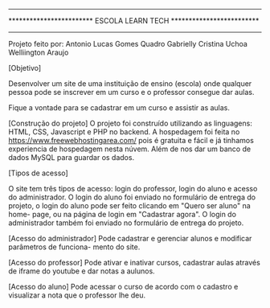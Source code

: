 ********************************************************************
************************ ESCOLA LEARN TECH *************************
********************************************************************


Projeto feito por:
Antonio Lucas Gomes Quadro
Gabrielly Cristina Uchoa
Welliington Araujo

[Objetivo]

Desenvolver um site de uma instituição de ensino (escola)
onde qualquer pessoa pode se inscrever em um curso e o
professor consegue dar aulas.

Fique a vontade para se cadastrar em um curso e assistir as aulas.

[Construção do projeto]
O projeto foi construído utilizando as linguagens: HTML, CSS, 
Javascript e PHP no backend. A hospedagem foi feita no https://www.freewebhostingarea.com/ pois é gratuita e fácil e já
tinhamos experiencia de hospedagem nesta núvem. Além de nos dar um
banco de dados MySQL para guardar os dados.



[Tipos de acesso]

O site tem três tipos de acesso: login do professor, login do aluno e
acesso do administrador.
O login do aluno foi enviado no formulário de entrega do projeto, o
login do aluno pode ser feito clicando em  "Quero ser aluno" na home-
page, ou na página de login em "Cadastrar agora".
O login do administrador também foi enviado no formulário de entrega do
projeto.

[Acesso do administrador]
Pode cadastrar e gerenciar alunos e modificar parâmetros de funciona-
mento do site.

[Acesso do professor]
Pode ativar e inativar cursos, cadastrar aulas através de iframe do
youtube e dar notas a aulunos.

[Acesso do aluno]
Pode acessar o curso de acordo com o cadastro e visualizar a nota que
o professor lhe deu.
